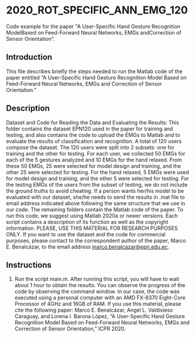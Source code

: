 # 2020_ROT_SPECIFIC_ANN_EMG_120
Code example for the paper "A User-Specific Hand Gesture Recognition ModelBased on Feed-Forward Neural Networks, EMGs andCorrection of Sensor Orientation".

## Introduction
This file describes briefly the steps needed to run the Matlab code of the paper entitled “A User-Specific
Hand Gesture Recognition Model Based on Feed-Forward Neural Networks, EMGs and Correction of
Sensor Orientation.”
## Description
Dataset and Code for Reading the Data and Evaluating the Results: This folder contains the dataset EPN120
used in the paper for training and testing, and also contains the code to upload the EMGs to Matlab and to
evaluate the results of classification and recognition.
A total of 120 users compose the dataset. The 120 users were split into 2 subsets: one for training and the
other for testing. For each user, we collected 50 EMGs for each of the 5 gestures analyzed and 10 EMGs for
the hand relaxed. From these 50 EMGs, 25 were selected for model design and training, and the other 25
were selected for testing. For the hand relaxed, 5 EMGs were used for model design and training, and the
other 5 were selected for testing. For the testing EMGs of the users from the subset of testing, we do not
include the ground truths to avoid cheating. If a person wants her/his model to be evaluated with our dataset,
she/he needs to send the results in .mat file to email address indicated above following the same structure that
we use in our code.
The remaining folders contain the Matlab code of the paper. To run this code, we suggest using Matlab
2020a or newer versions. Each script contains a description of its function as well as the copyright
information. PLEASE, USE THIS MATERIAL FOR RESEARCH PURPOSES ONLY. If you want to use
the dataset and the code for commercial purposes, please contact to the correspondent author of the paper,
Marco E. Benalcázar, to the email address marco.benalcazar@epn.edu.ec.
## Instructions
1. Run the script main.m. After running this script, you will have to wait about 1 hour to obtain the
results. You can observe the progress of the code by observing the command window. In our case,
the code was executed using a personal computer with an AMD FX-8370 Eight-Core Processor of
4GHz and 16GB of RAM.
If you use this material, please cite the following paper:
Marco E. Benalcázar, Angel L. Valdivieso Caraguay, and Lorena I. Barona López, “A User-Specific Hand
Gesture Recognition Model Based on Feed-Forward Neural Networks, EMGs and Correction of Sensor
Orientation,” ICPR 2020.
